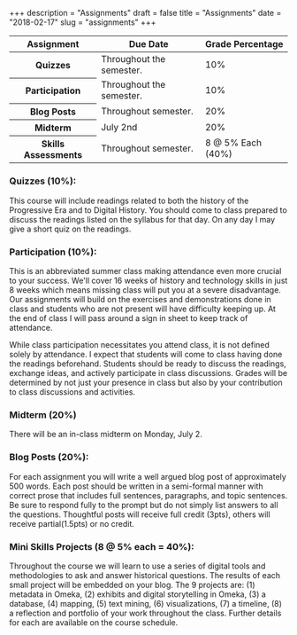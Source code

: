 +++
description = "Assignments"
draft = false
title = "Assignments"
date = "2018-02-17"
slug = "assignments"
+++

<table class="table table-striped">
  <thead>
    <tr>
      <th>Assignment</th>
      <th>Due Date</th>
      <th>Grade Percentage</th>
    </tr>
  </thead>
  <tbody>
    <tr>
      <th scope="row">Quizzes</th>
      <td>Throughout the semester.</td>
      <td>10%</td>
    </tr>
    <tr>
      <th scope="row">Participation</th>
      <td>Throughout the semester.</td>
      <td>10%</td>
    </tr>
    <tr>
      <th scope="row">Blog Posts</th>
      <td>Throughout semester.</td>
      <td>20%</td>
    </tr>
    <tr>
      <th scope="row">Midterm</th>
      <td>July 2nd</td>
      <td>20%</td>
    </tr>
    <tr>
      <th scope="row">Skills Assessments</th>
      <td>Throughout semester. </td>
      <td>8 @ 5% Each (40%)</td>
    </tr>
  </tbody>
</table>

### Quizzes (10%):
This course will include readings related to both the history of the Progressive Era and to Digital History. You should come to class prepared to discuss the readings listed on the syllabus for that day. On any day I may give a short quiz on the readings.

### Participation (10%):
This is an abbreviated summer class making attendance even more crucial to your success. We'll cover 16 weeks of history and technology skills in just 8 weeks which means missing class will put you at a severe disadvantage. Our assignments will build on the exercises and demonstrations done in class and students who are not present will have difficulty keeping up. At the end of class I will pass around a sign in sheet to keep track of attendance.

While class participation necessitates you attend class, it is not defined solely by attendance. I expect that students will come to class having done the readings beforehand. Students should be ready to discuss the readings, exchange ideas, and actively participate in class discussions. Grades will be determined by not just your presence in class but also by your contribution to class discussions and activities.

### Midterm (20%)
There will be an in-class midterm on Monday, July 2.

### Blog Posts (20%):
For each assignment you will write a well argued blog post of approximately 500 words. Each post should be written in a semi-formal manner with correct prose that includes full sentences, paragraphs, and topic sentences. Be sure to respond fully to the prompt but do not simply list answers to all the questions. Thoughtful posts will receive full credit (3pts), others will receive partial(1.5pts) or no credit.

### Mini Skills Projects (8 @ 5% each = 40%):
Throughout the course we will learn to use a series of digital tools and methodologies to ask and answer historical questions. The results of each small project will be embedded on your blog. The 9 projects are: (1) metadata in Omeka, (2) exhibits and digital storytelling in Omeka, (3) a database, (4) mapping, (5) text mining, (6) visualizations, (7) a timeline, (8) a reflection and portfolio of your work throughout the class. Further details for each are available on the course schedule.
